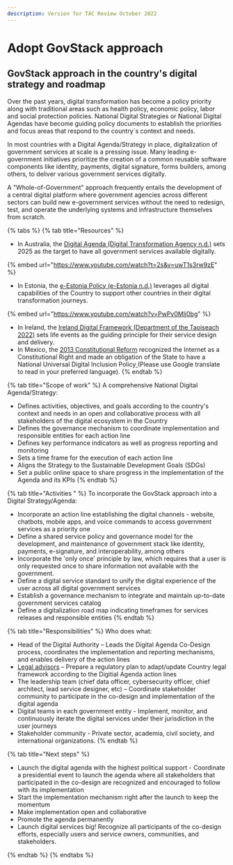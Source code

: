 ```yaml
---
description: Version for TAC Review October 2022
---
```


# Adopt GovStack approach

## GovStack approach in the country's digital strategy and roadmap

Over the past years, digital transformation has become a policy priority along with traditional areas such as health policy, economic policy, labor and social protection policies. National Digital Strategies or National Digital Agendas have become guiding policy documents to establish the priorities and focus areas that respond to the country´s context and needs.

In most countries with a Digital Agenda/Strategy in place, digitalization of government services at scale is a pressing issue. Many leading e-government initiatives prioritize the creation of a common reusable software components like identity, payments, digital signature, forms builders, among others, to deliver various government services digitally.

A "Whole-of-Government" approach frequently entails the development of a central digital platform where government agencies across different sectors can build new e-government services without the need to redesign, test, and operate the underlying systems and infrastructure themselves from scratch.&#x20;

{% tabs %}
{% tab title="Resources" %}
* In Australia, the [Digital Agenda (Digital Transformation Agency n.d.)](https://www.dta.gov.au/digital-government-strategy) sets 2025 as the target to have all government services available digitally.&#x20;

{% embed url="https://www.youtube.com/watch?t=2s&v=uwT1s3rw9zE" %}

* In Estonia, the [e-Estonia Policy (e-Estonia n.d.)](https://e-estonia.com/) leverages all digital capabilities of the Country to support other countries in their digital transformation journeys.&#x20;

{% embed url="https://www.youtube.com/watch?v=PwPv0Mlj0bg" %}

* In Ireland, the [Ireland Digital Framework (Department of the Taoiseach 2022)](https://www.gov.ie/en/publication/adf42-harnessing-digital-the-digital-ireland-framework/) sets life events as the guiding principle for their service design and delivery.&#x20;
* In Mexico, the [2013 Constitutional Reform](https://www.dof.gob.mx/nota\_detalle.php?codigo=5312420\&fecha=30/08/2013#gsc.tab=0) recognized the Internet as a Constitutional Right and made an obligation of the State to have a National Universal Digital Inclusion Policy[ ](https://www.dof.gob.mx/nota\_detalle.php?codigo=5312420\&fecha=30/08/2013#gsc.tab=0)(Please use Google translate to read in your preferred language).
{% endtab %}

{% tab title="Scope of work" %}
A comprehensive National Digital Agenda/Strategy:

* Defines activities, objectives, and goals according to the country's context and needs in an open and collaborative process with all stakeholders of the digital ecosystem in the Country&#x20;
* Defines the governance mechanism to coordinate implementation and responsible entities for each action line&#x20;
* Defines key performance indicators as well as progress reporting and monitoring&#x20;
* Sets a time frame for the execution of each action line&#x20;
* Aligns the Strategy to the Sustainable Development Goals (SDGs)
* Set a public online space to share progress in the implementation of the Agenda and its KPIs
{% endtab %}

{% tab title="Activities " %}
To incorporate the GovStack approach into a Digital Strategy/Agenda:

* Incorporate an action line establishing the digital channels - website, chatbots, mobile apps, and voice commands to access government services as a priority one&#x20;
* Define a shared service policy and governance model for the development, and maintenance of government stack like identity, payments, e-signature, and interoperability, among others
* Incorporate the 'only once' principle by law, which requires that a user is only requested once to share information not available with the government.
* Define a digital service standard to unify the digital experience of the user across all digital government services&#x20;
* Establish a governance mechanism to integrate and maintain up-to-date government services catalog&#x20;
* Define a digitalization road map indicating timeframes for services releases and responsible entities&#x20;
{% endtab %}

{% tab title="Responsibilities" %}
Who does what:

* Head of the Digital Authority – Leads the Digital Agenda Co-Design process, coordinates the implementation and reporting mechanisms, and enables delivery of the action lines
* [Legal advisors](https://govstack.gitbook.io/implementation-playbook/govstack-implementation-playbook/annex/govstack-user-profiles-taxonomy#legal-policy-officer) – Prepare a regulatory plan to adapt/update Country legal framework according to the Digitial Agenda action lines
* The leadership team (chief data officer, cybersecurity officer, chief architect, lead service designer, etc) – Coordinate stakeholder community to participate in the co-design and implementation of the digital agenda&#x20;
* Digital teams in each government entity - Implement, monitor, and continuously iterate the digital services under their jurisdiction in the user journeys&#x20;
* Stakeholder community - Private sector, academia, civil society, and international organizations.&#x20;
{% endtab %}

{% tab title="Next steps" %}
* Launch  the digital agenda with the highest political support - Coordinate a presidential event to launch the agenda where all stakeholders that participated in the co-design are recognized and encouraged to follow with its implementation
* Start the implementation mechanism right after the launch to keep the momentum&#x20;
* Make implementation open and collaborative&#x20;
* Promote the agenda permanently&#x20;
* Launch digital services big! Recognize all participants of the co-design efforts, especially users and service owners, communities, and stakeholders.&#x20;

&#x20;
{% endtab %}
{% endtabs %}









